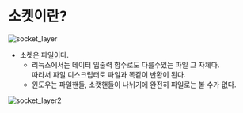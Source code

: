 # 소켓이란?
![socket_layer](./socket_img/socket_layer.png)

* 소켓은 파일이다.
    * 리눅스에서는 데이터 입출력 함수로도 다룰수있는 파일 그 자체다.<br> 따라서 파일 디스크립터로 파일과 똑같이 반환이 된다.
    * 윈도우는 파일핸들, 소캣핸들이 나뉘기에 완전히 파일로는 볼 수가 없다.

![socket_layer2](./socket_img/socket_layer2.png)